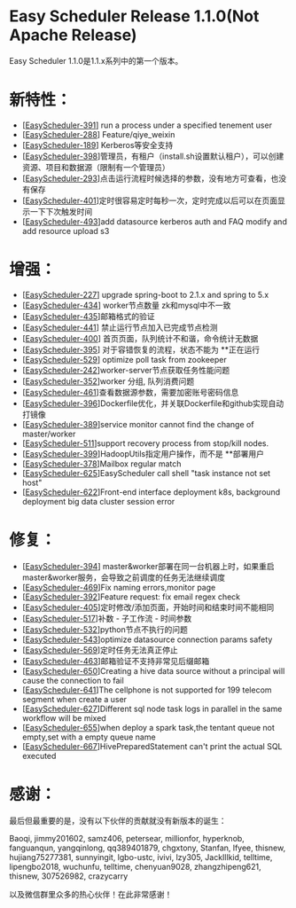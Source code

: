 Easy Scheduler Release 1.1.0(Not Apache Release)
===
Easy Scheduler 1.1.0是1.1.x系列中的第一个版本。

新特性：
===
- [[EasyScheduler-391](https://github.com/analysys/EasyScheduler/issues/391)] run a process under a specified tenement user
- [[EasyScheduler-288](https://github.com/analysys/EasyScheduler/issues/288)] Feature/qiye_weixin
- [[EasyScheduler-189](https://github.com/analysys/EasyScheduler/issues/189)] Kerberos等安全支持
- [[EasyScheduler-398](https://github.com/analysys/EasyScheduler/issues/398)]管理员，有租户（install.sh设置默认租户），可以创建资源、项目和数据源（限制有一个管理员）
- [[EasyScheduler-293](https://github.com/analysys/EasyScheduler/issues/293)]点击运行流程时候选择的参数，没有地方可查看，也没有保存
- [[EasyScheduler-401](https://github.com/analysys/EasyScheduler/issues/401)]定时很容易定时每秒一次，定时完成以后可以在页面显示一下下次触发时间
- [[EasyScheduler-493](https://github.com/analysys/EasyScheduler/pull/493)]add datasource kerberos auth and FAQ modify and add resource upload s3


增强：
===
- [[EasyScheduler-227](https://github.com/analysys/EasyScheduler/issues/227)] upgrade spring-boot to 2.1.x and spring to 5.x
- [[EasyScheduler-434](https://github.com/analysys/EasyScheduler/issues/434)] worker节点数量 zk和mysql中不一致
- [[EasyScheduler-435](https://github.com/analysys/EasyScheduler/issues/435)]邮箱格式的验证
- [[EasyScheduler-441](https://github.com/analysys/EasyScheduler/issues/441)] 禁止运行节点加入已完成节点检测
- [[EasyScheduler-400](https://github.com/analysys/EasyScheduler/issues/400)] 首页页面，队列统计不和谐，命令统计无数据
- [[EasyScheduler-395](https://github.com/analysys/EasyScheduler/issues/395)] 对于容错恢复的流程，状态不能为 **正在运行
- [[EasyScheduler-529](https://github.com/analysys/EasyScheduler/issues/529)] optimize poll task from zookeeper
- [[EasyScheduler-242](https://github.com/analysys/EasyScheduler/issues/242)]worker-server节点获取任务性能问题
- [[EasyScheduler-352](https://github.com/analysys/EasyScheduler/issues/352)]worker 分组, 队列消费问题
- [[EasyScheduler-461](https://github.com/analysys/EasyScheduler/issues/461)]查看数据源参数，需要加密账号密码信息
- [[EasyScheduler-396](https://github.com/analysys/EasyScheduler/issues/396)]Dockerfile优化，并关联Dockerfile和github实现自动打镜像
- [[EasyScheduler-389](https://github.com/analysys/EasyScheduler/issues/389)]service monitor cannot find the change of master/worker
- [[EasyScheduler-511](https://github.com/analysys/EasyScheduler/issues/511)]support recovery process from stop/kill nodes.
- [[EasyScheduler-399](https://github.com/analysys/EasyScheduler/issues/399)]HadoopUtils指定用户操作，而不是 **部署用户
- [[EasyScheduler-378](https://github.com/analysys/EasyScheduler/issues/378)]Mailbox regular match
- [[EasyScheduler-625](https://github.com/analysys/EasyScheduler/issues/625)]EasyScheduler call shell "task instance not set host"
- [[EasyScheduler-622](https://github.com/analysys/EasyScheduler/issues/622)]Front-end interface deployment k8s, background deployment big data cluster session error

修复：
===
- [[EasyScheduler-394](https://github.com/analysys/EasyScheduler/issues/394)] master&worker部署在同一台机器上时，如果重启master&worker服务，会导致之前调度的任务无法继续调度
- [[EasyScheduler-469](https://github.com/analysys/EasyScheduler/issues/469)]Fix naming errors,monitor page
- [[EasyScheduler-392](https://github.com/analysys/EasyScheduler/issues/392)]Feature request: fix email regex check
- [[EasyScheduler-405](https://github.com/analysys/EasyScheduler/issues/405)]定时修改/添加页面，开始时间和结束时间不能相同
- [[EasyScheduler-517](https://github.com/analysys/EasyScheduler/issues/517)]补数 - 子工作流 - 时间参数 
- [[EasyScheduler-532](https://github.com/analysys/EasyScheduler/issues/532)]python节点不执行的问题 
- [[EasyScheduler-543](https://github.com/analysys/EasyScheduler/issues/543)]optimize datasource connection params safety
- [[EasyScheduler-569](https://github.com/analysys/EasyScheduler/issues/569)]定时任务无法真正停止
- [[EasyScheduler-463](https://github.com/analysys/EasyScheduler/issues/463)]邮箱验证不支持非常见后缀邮箱
- [[EasyScheduler-650](https://github.com/analysys/EasyScheduler/issues/650)]Creating a hive data source without a principal will cause the connection to fail
- [[EasyScheduler-641](https://github.com/analysys/EasyScheduler/issues/641)]The cellphone is not supported for 199 telecom segment when create a user
- [[EasyScheduler-627](https://github.com/analysys/EasyScheduler/issues/627)]Different sql node task logs in parallel in the same workflow will be mixed
- [[EasyScheduler-655](https://github.com/analysys/EasyScheduler/issues/655)]when deploy a spark task,the tentant queue not empty,set with a empty queue name 
- [[EasyScheduler-667](https://github.com/analysys/EasyScheduler/issues/667)]HivePreparedStatement can't print the actual SQL executed 




感谢：
===
最后但最重要的是，没有以下伙伴的贡献就没有新版本的诞生：

Baoqi, jimmy201602, samz406, petersear, millionfor, hyperknob, fanguanqun, yangqinlong, qq389401879, chgxtony, Stanfan, lfyee, thisnew, hujiang75277381, sunnyingit, lgbo-ustc, ivivi, lzy305, JackIllkid, telltime, lipengbo2018, wuchunfu, telltime, chenyuan9028, zhangzhipeng621, thisnew, 307526982,  crazycarry

以及微信群里众多的热心伙伴！在此非常感谢！

